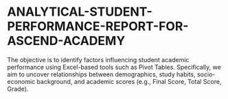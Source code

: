 # ANALYTICAL-STUDENT-PERFORMANCE-REPORT-FOR-ASCEND-ACADEMY
The objective is to identify factors influencing student academic performance using Excel-based tools such as Pivot Tables. Specifically, we aim to uncover relationships between demographics, study habits, socio-economic background, and academic scores (e.g., Final Score, Total Score, Grade).
